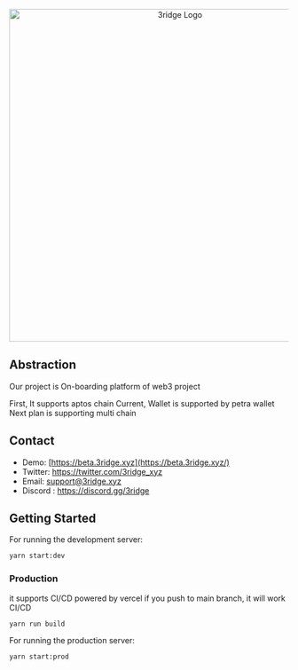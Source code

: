 <p align="center">
  <a href="https://beta.3ridge.xyz" target="blank"><img src="https://3ridge.s3.ap-northeast-2.amazonaws.com/logo/01_png/3ridge_logo_standard_white_background.png" width="600" alt="3ridge Logo" /></a>
</p>

## Abstraction
Our project is On-boarding platform of web3 project

First, It supports aptos chain
Current, Wallet is supported by petra wallet
Next plan is supporting multi chain


## Contact
- Demo: [https://beta.3ridge.xyz](https://beta.3ridge.xyz/)
- Twitter: https://twitter.com/3ridge_xyz
- Email: support@3ridge.xyz
- Discord : https://discord.gg/3ridge


## Getting Started
For running the development server:
```bash
yarn start:dev
```

### Production
it supports CI/CD powered by vercel
if you push to main branch, it will work CI/CD
```bash
yarn run build
```

For running the production server:
```bash
yarn start:prod
```